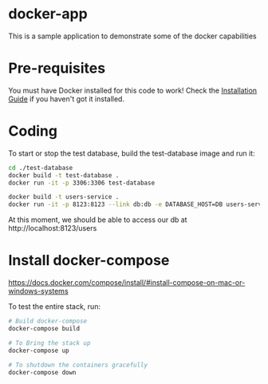 # docker-app

This is a sample application to demonstrate some of the docker capabilities

# Pre-requisites

You must have Docker installed for this code to work! Check the [Installation Guide](https://docs.docker.com/engine/installation/) if you haven't got it installed.

# Coding

To start or stop the test database, build the test-database image and run it:

```bash
cd ./test-database
docker build -t test-database .
docker run -it -p 3306:3306 test-database
```

```bash
docker build -t users-service .
docker run -it -p 8123:8123 --link db:db -e DATABASE_HOST=DB users-service
```

At this moment, we should be able to access our db at http://localhost:8123/users 

# Install docker-compose
https://docs.docker.com/compose/install/#install-compose-on-mac-or-windows-systems


To test the entire stack, run:


```bash
# Build docker-compose
docker-compose build

# To Bring the stack up
docker-compose up

# To shutdown the containers gracefully
docker-compose down
```

